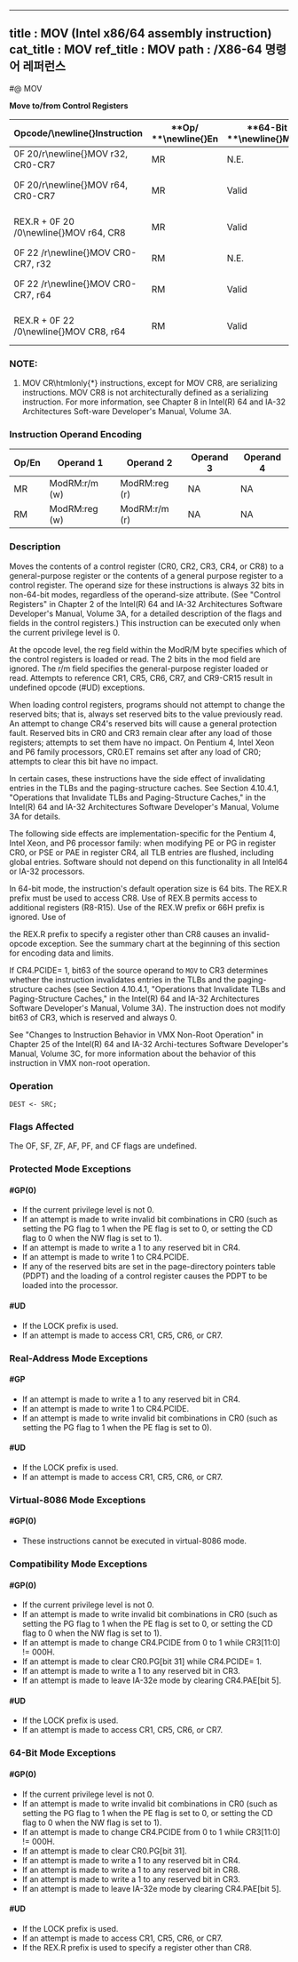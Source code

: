 ----------------------------
title : MOV (Intel x86/64 assembly instruction)
cat_title : MOV
ref_title : MOV
path : /X86-64 명령어 레퍼런스
----------------------------
#@ MOV

**Move to/from Control Registers**

|**Opcode/**\newline{}**Instruction**|**Op/ **\newline{}**En**|**64-Bit **\newline{}**Mode**|**Compat/**\newline{}**Leg Mode**|**Description**|
|------------------------------------|------------------------|-----------------------------|---------------------------------|---------------|
|0F 20/r\newline{}MOV r32, CR0-CR7|MR|N.E.|Valid|Move control register to r32.|
|0F 20/r\newline{}MOV r64, CR0-CR7|MR|Valid|N.E.|Move extended control register to r64. |
|REX.R + 0F 20 /0\newline{}MOV r64, CR8|MR|Valid |N.E.|Move extended CR8 to r64.\footnote{1}|
|0F 22 /r\newline{}MOV CR0-CR7, r32|RM|N.E.|Valid|Move r32 to control register.|
|0F 22 /r\newline{}MOV CR0-CR7, r64|RM|Valid |N.E.|Move r64 to extended control register.|
|REX.R + 0F 22 /0\newline{}MOV CR8, r64|RM|Valid|N.E.|Move r64 to extended CR8.\footnote{1}|
### NOTE:


1. MOV CR\htmlonly{*} instructions, except for MOV CR8, are serializing instructions. MOV CR8 is not architecturally defined as a serializing instruction. For more information, see Chapter 8 in Intel(R) 64 and IA-32 Architectures Soft-ware Developer's Manual, Volume 3A.

### Instruction Operand Encoding


|Op/En|Operand 1|Operand 2|Operand 3|Operand 4|
|-----|---------|---------|---------|---------|
|MR|ModRM:r/m (w)|ModRM:reg (r)|NA|NA|
|RM|ModRM:reg (w)|ModRM:r/m (r)|NA|NA|
### Description


Moves the contents of a control register (CR0, CR2, CR3, CR4, or CR8) to a general-purpose register or the contents of a general purpose register to a control register. The operand size for these instructions is always 32 bits in non-64-bit modes, regardless of the operand-size attribute. (See "Control Registers" in Chapter 2 of the Intel(R) 64 and IA-32 Architectures Software Developer's Manual, Volume 3A, for a detailed description of the flags and fields in the control registers.) This instruction can be executed only when the current privilege level is 0.

At the opcode level, the reg field within the ModR/M byte specifies which of the control registers is loaded or read. The 2 bits in the mod field are ignored. The r/m field specifies the general-purpose register loaded or read. Attempts to reference CR1, CR5, CR6, CR7, and CR9-CR15 result in undefined opcode (#UD) exceptions.

When loading control registers, programs should not attempt to change the reserved bits; that is, always set reserved bits to the value previously read. An attempt to change CR4's reserved bits will cause a general protection fault. Reserved bits in CR0 and CR3 remain clear after any load of those registers; attempts to set them have no impact. On Pentium 4, Intel Xeon and P6 family processors, CR0.ET remains set after any load of CR0; attempts to clear this bit have no impact.

In certain cases, these instructions have the side effect of invalidating entries in the TLBs and the paging-structure caches. See Section 4.10.4.1, "Operations that Invalidate TLBs and Paging-Structure Caches," in the Intel(R) 64 and IA-32 Architectures Software Developer's Manual, Volume 3A for details.

The following side effects are implementation-specific for the Pentium 4, Intel Xeon, and P6 processor family: when modifying PE or PG in register CR0, or PSE or PAE in register CR4, all TLB entries are flushed, including global entries. Software should not depend on this functionality in all Intel64 or IA-32 processors.

In 64-bit mode, the instruction's default operation size is 64 bits. The REX.R prefix must be used to access CR8. Use of REX.B permits access to additional registers (R8-R15). Use of the REX.W prefix or 66H prefix is ignored. Use of 



the REX.R prefix to specify a register other than CR8 causes an invalid-opcode exception. See the summary chart at the beginning of this section for encoding data and limits.

If CR4.PCIDE= 1, bit63 of the source operand to `MOV` to CR3 determines whether the instruction invalidates entries in the TLBs and the paging-structure caches (see Section 4.10.4.1, "Operations that Invalidate TLBs and Paging-Structure Caches," in the Intel(R) 64 and IA-32 Architectures Software Developer's Manual, Volume 3A). The instruction does not modify bit63 of CR3, which is reserved and always 0.

See "Changes to Instruction Behavior in VMX Non-Root Operation" in Chapter 25 of the Intel(R) 64 and IA-32 Archi-tectures Software Developer's Manual, Volume 3C, for more information about the behavior of this instruction in VMX non-root operation.


### Operation

```info-verb
DEST <- SRC;
```
### Flags Affected


The OF, SF, ZF, AF, PF, and CF flags are undefined.


### Protected Mode Exceptions

#### #GP(0)
* If the current privilege level is not 0.
* If an attempt is made to write invalid bit combinations in CR0 (such as setting the PG flag to 1 when the PE flag is set to 0, or setting the CD flag to 0 when the NW flag is set to 1).
* If an attempt is made to write a 1 to any reserved bit in CR4.
* If an attempt is made to write 1 to CR4.PCIDE.
* If any of the reserved bits are set in the page-directory pointers table (PDPT) and the loading of a control register causes the PDPT to be loaded into the processor.

#### #UD
* If the LOCK prefix is used.
* If an attempt is made to access CR1, CR5, CR6, or CR7.

### Real-Address Mode Exceptions

#### #GP
* If an attempt is made to write a 1 to any reserved bit in CR4.
* If an attempt is made to write 1 to CR4.PCIDE.
* If an attempt is made to write invalid bit combinations in CR0 (such as setting the PG flag to 1 when the PE flag is set to 0).

#### #UD
* If the LOCK prefix is used.
* If an attempt is made to access CR1, CR5, CR6, or CR7.

### Virtual-8086 Mode Exceptions

#### #GP(0)
* These instructions cannot be executed in virtual-8086 mode.

### Compatibility Mode Exceptions

#### #GP(0)
* If the current privilege level is not 0.
* If an attempt is made to write invalid bit combinations in CR0 (such as setting the PG flag to 1 when the PE flag is set to 0, or setting the CD flag to 0 when the NW flag is set to 1).
* If an attempt is made to change CR4.PCIDE from 0 to 1 while CR3[11:0] != 000H.
* If an attempt is made to clear CR0.PG[bit 31] while CR4.PCIDE= 1.
* If an attempt is made to write a 1 to any reserved bit in CR3.
* If an attempt is made to leave IA-32e mode by clearing CR4.PAE[bit 5].

#### #UD
* If the LOCK prefix is used.
* If an attempt is made to access CR1, CR5, CR6, or CR7.

### 64-Bit Mode Exceptions

#### #GP(0)
* If the current privilege level is not 0.
* If an attempt is made to write invalid bit combinations in CR0 (such as setting the PG flag to 1 when the PE flag is set to 0, or setting the CD flag to 0 when the NW flag is set to 1).
* If an attempt is made to change CR4.PCIDE from 0 to 1 while CR3[11:0] != 000H.
* If an attempt is made to clear CR0.PG[bit 31].
* If an attempt is made to write a 1 to any reserved bit in CR4.
* If an attempt is made to write a 1 to any reserved bit in CR8.
* If an attempt is made to write a 1 to any reserved bit in CR3.
* If an attempt is made to leave IA-32e mode by clearing CR4.PAE[bit 5].

#### #UD
* If the LOCK prefix is used.
* If an attempt is made to access CR1, CR5, CR6, or CR7.
* If the REX.R prefix is used to specify a register other than CR8.
